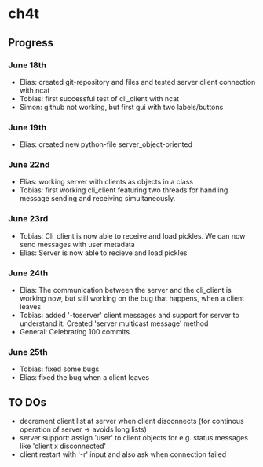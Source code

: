 # ch4t
## Progress
### June 18th
- Elias: created git-repository and files and tested server client connection with ncat
- Tobias: first successful test of cli_client with ncat
- Simon: github not working, but first gui with two labels/buttons

### June 19th
- Elias: created new python-file server_object-oriented

### June 22nd
- Elias: working server with clients as objects in a class
- Tobias: first working cli_client featuring two threads for handling message sending and receiving simultaneously.

### June 23rd
- Tobias: Cli_client is now able to receive and load pickles. We can now send messages with user metadata
- Elias: Server is now able to recieve and load pickles

### June 24th
- Elias: The communication between the server and the cli_client is working now, but still working on the bug that happens, when a client leaves
- Tobias: added '-toserver' client messages and support for server to understand it. Created 'server multicast message' method
- General: Celebrating 100 commits

### June 25th
- Tobias: fixed some bugs
- Elias: fixed the bug when a client leaves



## TO DOs
- decrement client list at server when client disconnects (for continous operation of server -> avoids long lists)
- server support: assign 'user' to client objects for e.g. status messages like 'client x disconnected'
- client restart with '-r' input and also ask when connection failed

